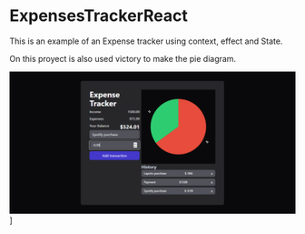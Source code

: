 # ExpensesTrackerReact

This is an example of an Expense tracker using context, effect and State.

On this proyect is also used victory to make the pie diagram.

!["Example image"](src/assets/image.png)]